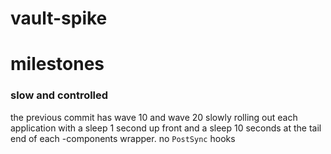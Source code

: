 # vault-spike


# milestones 

### slow and controlled 

the previous commit has wave 10 and wave 20 slowly rolling out each application with a sleep 1 second up front and a sleep 10 seconds at the tail end of 
each -components wrapper. no `PostSync` hooks 

